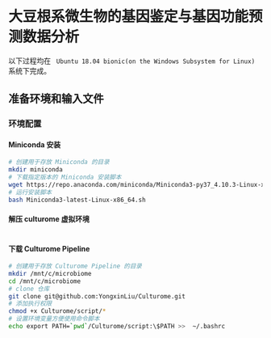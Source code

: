 # 大豆根系微生物的基因鉴定与基因功能预测数据分析

以下过程均在 ` Ubuntu 18.04 bionic(on the Windows Subsystem for Linux)` 系统下完成。



## 准备环境和输入文件

### 环境配置

#### Miniconda 安装

```bash
# 创建用于存放 Miniconda 的目录
mkdir miniconda 
# 下载指定版本的 Miniconda 安装脚本
wget https://repo.anaconda.com/miniconda/Miniconda3-py37_4.10.3-Linux-x86_64.sh 
# 运行安装脚本
bash Miniconda3-latest-Linux-x86_64.sh 
```

#### 解压 culturome 虚拟环境

```bash
```



#### 下载 Culturome Pipeline

```bash
# 创建用于存放 Culturome Pipeline 的目录
mkdir /mnt/c/microbiome 
cd /mnt/c/microbiome
# clone 仓库
git clone git@github.com:YongxinLiu/Culturome.git 
# 添加执行权限
chmod +x Culturome/script/* 
# 设置环境变量方便使用命令脚本
echo export PATH=`pwd`/Culturome/script:\$PATH >>  ~/.bashrc 
```

